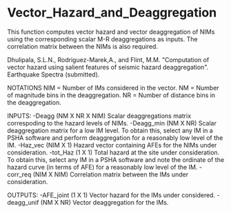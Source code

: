 # Vector_Hazard_and_Deaggregation

This function computes vector hazard and vector deaggregation of NIMs 
using the corresponding scalar M-R deaggregations as inputs. The correlation
matrix between the NIMs is also required.

Dhulipala, S.L.N., Rodriguez-Marek,A., and Flint, M.M. "Computation of
vector hazard using salient features of seismic hazard deaggregation".
Earthquake Spectra (submitted).

NOTATIONS
NIM = Number of IMs considered in the vector.
NM = Number of magnitude bins in the deaggregation.
NR = Number of distance bins in the deaggregation.


INPUTS:
-Deagg         (NM X NR X NIM)    Scalar deaggregations matrix correspoding
to the hazard levels of NIMs.
-Deagg_min     (NM X NR)          Scalar deaggregation matrix for a low IM
level. To obtain this, select any IM in a PSHA software and perform
deaggregation for a reasonably low level of the IM.
-Haz_vec       (NIM X 1)         Hazard vector containing AFEs for the NIMs
under consideration.
-tot_Haz       (1 X 1)           Total hazard at the site under
consideration. To obtain this, select any IM in a PSHA software and note
the ordinate of the hazard curve (in terms of AFE) for a reasonably low 
level of the IM.
-corr_req      (NIM X NIM)       Correlation matrix between the IMs under
consideration.

OUTPUTS:
-AFE_joint     (1 X 1)           Vector hazard for the IMs under considered.
-deagg_unif    (NM X NR)         Vector deaggregation for the IMs.
